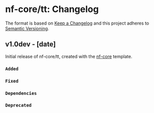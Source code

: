 # nf-core/tt: Changelog

The format is based on [Keep a Changelog](http://keepachangelog.com/en/1.0.0/)
and this project adheres to [Semantic Versioning](http://semver.org/spec/v2.0.0.html).

## v1.0dev - [date]

Initial release of nf-core/tt, created with the [nf-core](http://nf-co.re/) template.

### `Added`

### `Fixed`

### `Dependencies`

### `Deprecated`
